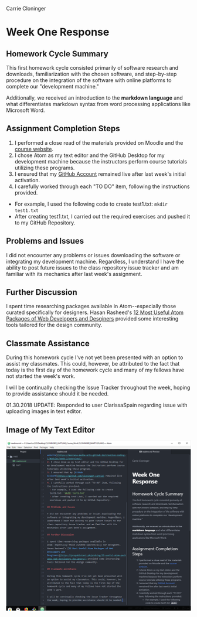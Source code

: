 Carrie Cloninger

# **Week One Response**

## Homework Cycle Summary

This first homework cycle consisted primarily of software research and downloads, familiarization with the chosen software, and step-by-step procedure on the integration of the software with online platforms to complete our "development machine."

Additionally, we received an introduction to the **markdown language** and what differentiates markdown syntax from word processing applications like Microsoft Word.

## Assignment Completion Steps

1. I performed a close read of the materials provided on Moodle and the [course website](https://montana-media-arts.github.io/creative-coding-1/modules/week-2/overview/).
2. I chose Atom as my text editor and the GitHub Desktop for my development machine because the instructors perform course tutorials utilizing these programs.
3. I ensured that my [GitHub Account](https://github.com/cloninger-carrie) remained live after last week's initial activation.
4. I carefully worked through each "TO DO" item, following the instructions provided.
  - For example, I used the following code to create test1.txt: `mkdir test1.txt`
  - After creating test1.txt, I carried out the required exercises and pushed it to my GitHub Repository.

## Problems and Issues

I did not encounter any problems or issues downloading the software or integrating my development machine. Regardless, I understand I have the ability to post future issues to the class repository issue tracker and am familiar with its mechanics after last week's assignment.

## Further Discussion

I spent time researching packages available in Atom--especially those curated specifically for designers. Hasan Rasheed's [12 Most Useful Atom Packages of Web Developers and Desginers](https://propakistani.pk/problog/12-useful-atom-packages-web-developers-designers/) provided some interesting tools tailored for the design community.

## Classmate Assistance

During this homework cycle I've not yet been presented with an option to assist my classmates. This could, however, be attributed to the fact that today is the first day of the homework cycle and many of my fellows have not started the week's work.

I will be continually checking the Issue Tracker throughout the week, hoping to provide assistance should it be needed.

01.30.2018 UPDATE: Responded to user ClarissaSpain regarding issue with uploading images in text editor.

## Image of My Text Editor

![Image of my Text Editor](HW2_Text_Editor.PNG)

